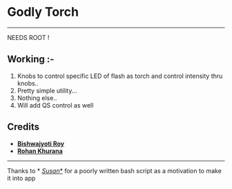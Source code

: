 Godly Torch
=================
--------------------------

NEEDS ROOT !


Working :-
------------
1. Knobs to control specific LED of flash as torch and control intensity thru knobs..
2. Pretty simple utility...
3. Nothing else..
4. Will add QS control as well

Credits
----------
* [**Bishwajyoti Roy**](https://github.com/broy98/)
* [**Rohan Khurana**](https://github.com/rk2810/)

--------
Thanks to * [*Susan**](https://github.com/uvera/) for a poorly written bash script as a motivation to make it into app
